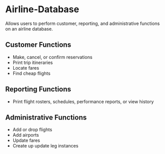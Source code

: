 # Airline-Database
Allows users to perform customer, reporting, and administrative functions on an airline database.

## Customer Functions
* Make, cancel, or confirm reservations
* Print trip itineraries
* Locate fares
* Find cheap flights

## Reporting Functions
* Print flight rosters, schedules, performance reports, or view history

## Administrative Functions
* Add or drop flights
* Add airports
* Update fares
* Create up update leg instances
